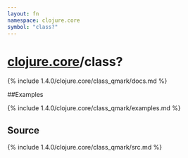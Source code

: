 ```yaml
---
layout: fn
namespace: clojure.core
symbol: "class?"
---
```


# [clojure.core](../)/class?

{% include 1.4.0/clojure.core/class_qmark/docs.md %}

##Examples

{% include 1.4.0/clojure.core/class_qmark/examples.md %}
## Source
{% include 1.4.0/clojure.core/class_qmark/src.md %}

